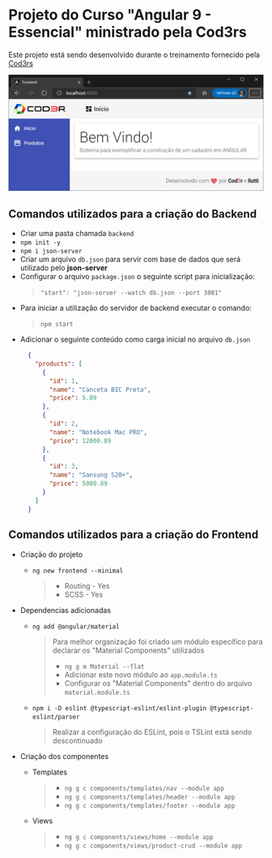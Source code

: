 # Projeto do Curso "Angular 9 - Essencial" ministrado pela Cod3rs

  Este projeto está sendo desenvolvido durante o treinamento fornecido pela [Cod3rs](https://www.cod3r.com.br/)

  ![Print da tela do aplicativo](https://github.com/llutti/Angular9CrudProdutos/blob/master/screenshots/frontend-2020-05-08%2008_57_54.png)

## Comandos utilizados para a criação do Backend
  - Criar uma pasta chamada `backend`
  - `npm init -y`
  - `npm i json-server`
  - Criar um arquivo `db.json` para servir com base de dados que será utilizado pelo **json-server**
  - Configurar o arquivo `package.json` o seguinte script para inicialização:
    > `"start": "json-server --watch db.json --port 3001"`
  - Para iniciar a utilização do servidor de backend executar o comando:
    > `npm start`
  - Adicionar o seguinte conteúdo como carga inicial no arquivo `db.json`
    ``` json
      {
        "products": [
          {
            "id": 1,
            "name": "Canceta BIC Preta",
            "price": 5.89
          },
          {
            "id": 2,
            "name": "Notebook Mac PRO",
            "price": 12000.89
          },
          {
            "id": 3,
            "name": "Sansung S20+",
            "price": 5000.89
          }
        ]
      }
    ```

## Comandos utilizados para a criação do Frontend

  - Criação do projeto
    - `ng new frontend --minimal`
      > - Routing - Yes
      > - SCSS - Yes

  - Dependencias adicionadas
    - `ng add @angular/material`
      > Para melhor organização foi criado um módulo específico para declarar os "Material Components" utilizados
      > - `ng g m Material --flat`
      > - Adicionar este novo módulo ao `app.module.ts`
      > - Configurar os "Material Components" dentro do arquivo `material.module.ts`

    - `npm i -D eslint @typescript-eslint/eslint-plugin @typescript-eslint/parser`
      > Realizar a configuração do ESLint, pois o TSLint está sendo descontinuado

  - Criação dos componentes
    - Templates
      > - `ng g c components/templates/nav --module app`
      > - `ng g c components/templates/header --module app`
      > - `ng g c components/templates/footer --module app`

    - Views
      > - `ng g c components/views/home --module app`
      > - `ng g c components/views/product-crud --module app`
